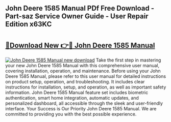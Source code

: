 ## John Deere 1585 Manual PDf Free Download - Part-saz Service Owner Guide - User Repair Edition x63KC

# <h2><a href="http://bc90003.oget.top/?id=John+Deere+1585+Manual">🔗Download New 👉🔴 John Deere 1585 Manual</a></h2>

[![John Deere 1585 Manual new download](https://i.imgur.com/5g1atiW.png)](http://bc90003.oget.top/?id=John+Deere+1585+Manual)
Take the first step in mastering your new John Deere 1585 Manual with this comprehensive user manual, covering installation, operation, and maintenance. Before using your John Deere 1585 Manual, please refer to this user manual for detailed instructions on product setup, operation, and troubleshooting. It includes clear instructions for installation, setup, and operation, as well as important safety information. John Deere 1585 Manual feature set includes biometric authentication, smart home integration, automatic updates, and personalized dashboard, all accessible through the sleek and user-friendly interface. Your Success is Our Priority John Deere 1585 Manual. We are committed to providing you with the best possible experience.
